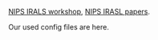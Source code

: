 [NIPS IRALS workshop](https://irasl.gitlab.io/),
[NIPS IRASL papers](https://openreview.net/group?id=NIPS.cc/2018/Workshop/IRASL).

Our used config files are here.

